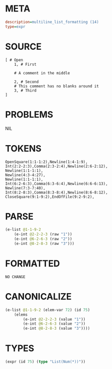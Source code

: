 # META
~~~ini
description=multiline_list_formatting (14)
type=expr
~~~
# SOURCE
~~~roc
[ # Open
	1, # First

	# A comment in the middle

	2, # Second
	# This comment has no blanks around it
	3, # Third
]
~~~
# PROBLEMS
NIL
# TOKENS
~~~zig
OpenSquare(1:1-1:2),Newline(1:4-1:9),
Int(2:2-2:3),Comma(2:3-2:4),Newline(2:6-2:12),
Newline(1:1-1:1),
Newline(4:3-4:27),
Newline(1:1-1:1),
Int(6:2-6:3),Comma(6:3-6:4),Newline(6:6-6:13),
Newline(7:3-7:40),
Int(8:2-8:3),Comma(8:3-8:4),Newline(8:6-8:12),
CloseSquare(9:1-9:2),EndOfFile(9:2-9:2),
~~~
# PARSE
~~~clojure
(e-list @1-1-9-2
	(e-int @2-2-2-3 (raw "1"))
	(e-int @6-2-6-3 (raw "2"))
	(e-int @8-2-8-3 (raw "3")))
~~~
# FORMATTED
~~~roc
NO CHANGE
~~~
# CANONICALIZE
~~~clojure
(e-list @1-1-9-2 (elem-var 72) (id 75)
	(elems
		(e-int @2-2-2-3 (value "1"))
		(e-int @6-2-6-3 (value "2"))
		(e-int @8-2-8-3 (value "3"))))
~~~
# TYPES
~~~clojure
(expr (id 75) (type "List(Num(*))"))
~~~
